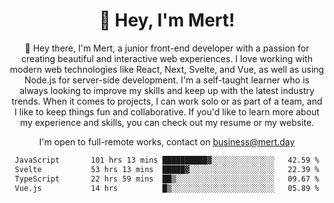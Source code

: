 <div align="center">
  <h1 align="center">👋 Hey, I'm Mert! </h1>
<p>
 🎉 Hey there, I'm Mert, a junior front-end developer with a passion for creating beautiful and interactive web experiences. I love working with modern web technologies like React, Next, Svelte, and Vue, as well as using Node.js for server-side development. I'm a self-taught learner who is always looking to improve my skills and keep up with the latest industry trends. When it comes to projects, I can work solo or as part of a team, and I like to keep things fun and collaborative. If you'd like to learn more about my experience and skills, you can check out my resume or my website.
</p>

  I'm open to full-remote works, contact on [business@mert.day](mailto:business@mert.day) 
  
<!--START_SECTION:waka-->

```txt
JavaScript       101 hrs 13 mins ██████████▓░░░░░░░░░░░░░░   42.59 %
Svelte           53 hrs 13 mins  █████▓░░░░░░░░░░░░░░░░░░░   22.39 %
TypeScript       22 hrs 59 mins  ██▒░░░░░░░░░░░░░░░░░░░░░░   09.67 %
Vue.js           14 hrs          █▒░░░░░░░░░░░░░░░░░░░░░░░   05.89 %
```

<!--END_SECTION:waka-->
